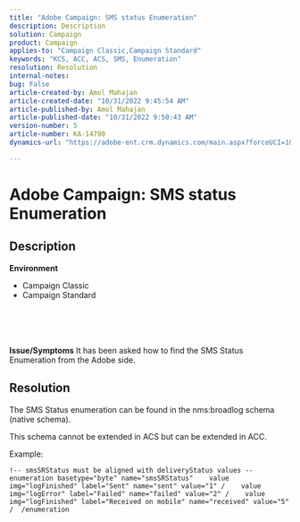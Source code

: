 ```yaml
---
title: "Adobe Campaign: SMS status Enumeration"
description: Description
solution: Campaign
product: Campaign
applies-to: "Campaign Classic,Campaign Standard"
keywords: "KCS, ACC, ACS, SMS, Enumeration"
resolution: Resolution
internal-notes: 
bug: False
article-created-by: Amol Mahajan
article-created-date: "10/31/2022 9:45:54 AM"
article-published-by: Amol Mahajan
article-published-date: "10/31/2022 9:50:43 AM"
version-number: 5
article-number: KA-14790
dynamics-url: "https://adobe-ent.crm.dynamics.com/main.aspx?forceUCI=1&pagetype=entityrecord&etn=knowledgearticle&id=6ee59aca-0059-ed11-9561-6045bd006079"

---
```

# Adobe Campaign: SMS status Enumeration

## Description

<b>Environment</b>
- Campaign Classic
- Campaign Standard

<br><br> <br><br><b>Issue/Symptoms</b>
It has been asked how to find the SMS Status Enumeration from the Adobe side.


## Resolution


The SMS Status enumeration can be found in the nms:broadlog schema (native schema).

This schema cannot be extended in ACS but can be extended in ACC.

Example:


```
!-- smsSRStatus must be aligned with deliveryStatus values --  enumeration basetype="byte" name="smsSRStatus"    value img="logFinished" label="Sent" name="sent" value="1" /    value img="logError" label="Failed" name="failed" value="2" /    value img="logFinished" label="Received on mobile" name="received" value="5" /  /enumeration
```



